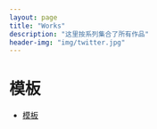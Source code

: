 ```yaml
---
layout: page
title: "Works"
description: "这里按系列集合了所有作品"
header-img: "img/twitter.jpg"
---
```

# 模板

* [模板](blog/2015/03/02/how-to-write/)
